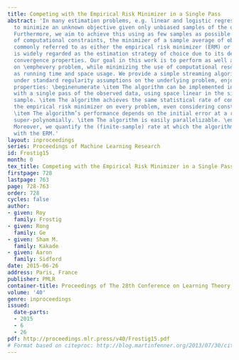 ```yaml
---
title: Competing with the Empirical Risk Minimizer in a Single Pass
abstract: 'In many estimation problems, e.g. linear and logistic regression, we wish
  to minimize an unknown objective given only unbiased samples of the objective function.
  Furthermore, we aim to achieve this using as few samples as possible.  In the absence
  of computational constraints, the minimizer of a sample average of observed data –
  commonly referred to as either the empirical risk minimizer (ERM) or the M-estimator –
  is widely regarded as the estimation strategy of choice due to its desirable statistical
  convergence properties. Our goal in this work is to perform as well as the ERM,
  on \emphevery problem, while minimizing the use of computational resources such
  as running time and space usage. We provide a simple streaming algorithm which,
  under standard regularity assumptions on the underlying problem, enjoys the following
  properties: \beginenumerate \item The algorithm can be implemented in linear time
  with a single pass of the observed data, using space linear in the size of a single
  sample. \item The algorithm achieves the same statistical rate of convergence as
  the empirical risk minimizer on every problem, even considering constant factors.
  \item The algorithm’s performance depends on the initial error at a rate that decreases
  super-polynomially. \item The algorithm is easily parallelizable. \endenumerate
  Moreover, we quantify the (finite-sample) rate at which the algorithm becomes competitive
  with the ERM.'
layout: inproceedings
series: Proceedings of Machine Learning Research
id: Frostig15
month: 0
tex_title: Competing with the Empirical Risk Minimizer in a Single Pass
firstpage: 728
lastpage: 763
page: 728-763
order: 728
cycles: false
author:
- given: Roy
  family: Frostig
- given: Rong
  family: Ge
- given: Sham M.
  family: Kakade
- given: Aaron
  family: Sidford
date: 2015-06-26
address: Paris, France
publisher: PMLR
container-title: Proceedings of The 28th Conference on Learning Theory
volume: '40'
genre: inproceedings
issued:
  date-parts:
  - 2015
  - 6
  - 26
pdf: http://proceedings.mlr.press/v40/Frostig15.pdf
# Format based on citeproc: http://blog.martinfenner.org/2013/07/30/citeproc-yaml-for-bibliographies/
---
```

